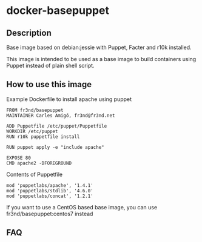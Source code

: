 # docker-basepuppet

## Description

Base image based on debian:jessie with Puppet, Facter and r10k installed.

This image is intended to be used as a base image to build containers using
Puppet instead of plain shell script.

## How to use this image

Example Dockerfile to install apache using puppet

```
FROM fr3nd/basepuppet
MAINTAINER Carles Amigó, fr3nd@fr3nd.net

ADD Puppetfile /etc/puppet/Puppetfile
WORKDIR /etc/puppet
RUN r10k puppetfile install

RUN puppet apply -e "include apache"

EXPOSE 80
CMD apache2 -DFOREGROUND
```

Contents of Puppetfile

```
mod 'puppetlabs/apache', '1.4.1'
mod 'puppetlabs/stdlib', '4.6.0'
mod 'puppetlabs/concat', '1.2.1'
```

If you want to use a CentOS based base image, you can use
fr3nd/basepuppet:centos7 instead

## FAQ

